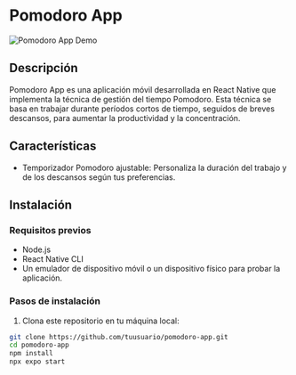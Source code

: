 # Pomodoro App

![Pomodoro App Demo](demo.gif)

## Descripción
Pomodoro App es una aplicación móvil desarrollada en React Native que implementa la técnica de gestión del tiempo Pomodoro. Esta técnica se basa en trabajar durante períodos cortos de tiempo, seguidos de breves descansos, para aumentar la productividad y la concentración.

## Características

- Temporizador Pomodoro ajustable: Personaliza la duración del trabajo y de los descansos según tus preferencias.


## Instalación

### Requisitos previos
- Node.js
- React Native CLI
- Un emulador de dispositivo móvil o un dispositivo físico para probar la aplicación.

### Pasos de instalación

1. Clona este repositorio en tu máquina local:

```bash
git clone https://github.com/tuusuario/pomodoro-app.git
cd pomodoro-app
npm install
npx expo start
